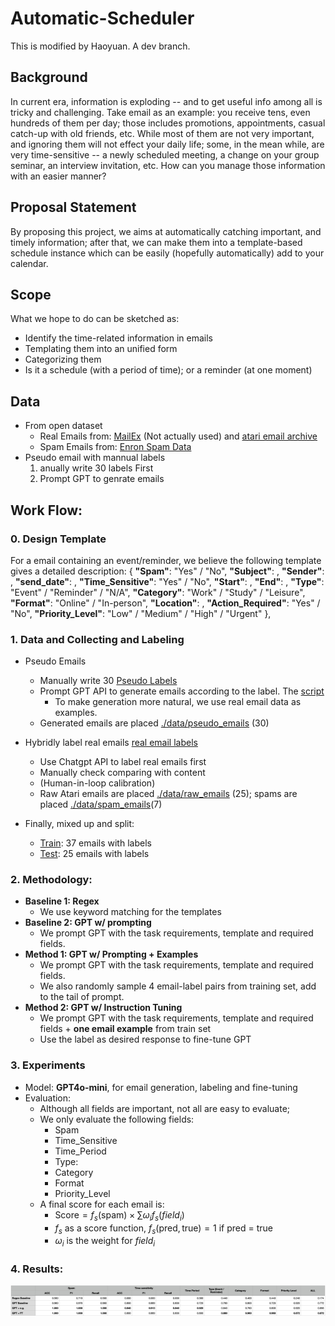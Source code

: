# Automatic-Scheduler
This is modified by Haoyuan. A dev branch.

## Background
In current era, information is exploding -- and to get useful info among all is tricky and 
challenging. Take email as an example: you receive tens, even hundreds of them per day; those 
includes promotions, appointments, casual catch-up with old friends, etc. While most of them are not
very important, and ignoring them will not effect your daily life; some, in the mean while, are very
time-sensitive -- a newly scheduled meeting, a change on your group seminar, an interview 
invitation, etc. How can you manage those information with an easier manner?

## Proposal Statement
By proposing this project, we aims at automatically catching important, and timely information;
after that, we can make them into a template-based schedule instance which can be easily (hopefully 
automatically) add to your calendar.

## Scope
What we hope to do can be sketched as:
- Identify the time-related information in emails
- Templating them into an unified form
- Categorizing them
- Is it a schedule (with a period of time); or a reminder (at one moment)

## Data
- From open dataset
  - Real Emails from: [MailEx](https://github.com/salokr/email-event-extraction?tab=readme-ov-file) (Not actually used) and [atari email archive](https://github.com/voberoi/atariemailarchive-data)
  - Spam Emails from: [Enron Spam Data](https://github.com/MWiechmann/enron_spam_data)
- Pseudo email with mannual labels
  1. anually write 30 labels First
  2. Prompt GPT to genrate emails

## Work Flow:
### 0. Design Template
For a email containing an event/reminder, we believe the following template gives a detailed description:
{
    **"Spam"**: "Yes" / "No",
    **"Subject"**: ,
    **"Sender"**: ,
    **"send_date"**: ,
    **"Time_Sensitive"**: "Yes" / "No",
    **"Start"**: ,
    **"End"**: ,
    **"Type"**: "Event" / "Reminder" / "N/A",
    **"Category"**: "Work" / "Study" / "Leisure",
    **"Format"**: "Online" / "In-person",
    **"Location"**: ,
    **"Action_Required"**: "Yes" / "No",
    **"Priority_Level"**: "Low" / "Medium" / "High" / "Urgent" 
},
### 1. Data and Collecting and Labeling
- Pseudo Emails
  - Manually write 30 [Pseudo Labels](./data/pseudo_email_labels_refined_manually.json) 
  - Prompt GPT API to generate emails according to the label. The [script](./generate_pseudo_email.ipynb)
    - To make generation more natural, we use real email data as examples.
  - Generated emails are placed [./data/pseudo_emails](./data/pseudo_emails) (30)
- Hybridly label real emails [real email labels](./data/raw_email_labels_refined.json)
  - Use Chatgpt API to label real emails first
  - Manually check comparing with content
  - (Human-in-loop calibration)
  - Raw Atari emails are placed [./data/raw_emails](./data/raw_emails) (25); spams are placed [./data/spam_emails](./data/spam_emails)(7)

- Finally, mixed up and split:
  - [Train](./data/PAIRED_train.json): 37 emails with labels
  - [Test](./data/PAIRED_test.json): 25 emails with labels


### 2. Methodology:
- **Baseline 1: Regex**
  - We use keyword matching for the templates
- **Baseline 2: GPT w/ prompting**
  - We prompt GPT with the task requirements, template and required fields.
- **Method 1: GPT w/ Prompting + Examples**
  - We prompt GPT with the task requirements, template and required fields.
  - We also randomly sample 4 email-label pairs from training set, add to the tail of prompt.
- **Method 2: GPT w/ Instruction Tuning**
  - We prompt GPT with the task requirements, template and required fields + **one email example** from train set
  - Use the label as desired response to fine-tune GPT

### 3. Experiments
- Model: **GPT4o-mini**, for email generation, labeling and fine-tuning
- Evaluation:
  - Although all fields are important, not all are easy to evaluate;
  - We only evaluate the following fields:
    - Spam
    - Time_Sensitive
    - Time_Period
    - Type:
    - Category
    - Format
    - Priority_Level
  - A final score for each email is:
    - $\text{Score} = f_s(\text{spam}) \times \sum\omega_i  f_s(field_i)$
    - $f_s$ as a score function, $f_s(\text{pred}, \text{true}) = 1$ if pred = true
    - $\omega_i$ is the weight for $field_i$

### 4. Results: 
![alt text](./test/evaluation_results.png)